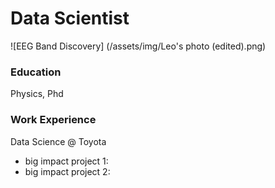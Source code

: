 # Data Scientist

![EEG Band Discovery] (/assets/img/Leo's photo (edited).png)



### Education
Physics, Phd

### Work Experience
Data Science @ Toyota
- big impact project 1:
- big impact project 2:

